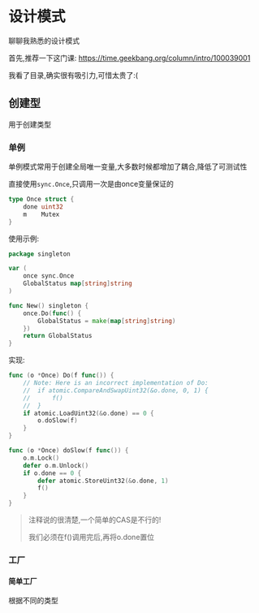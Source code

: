 # 设计模式

聊聊我熟悉的设计模式

首先,推荐一下这门课: https://time.geekbang.org/column/intro/100039001

我看了目录,确实很有吸引力,可惜太贵了:(

## 创建型

用于创建类型

### 单例

单例模式常用于创建全局唯一变量,大多数时候都增加了耦合,降低了可测试性

直接使用`sync.Once`,只调用一次是由once变量保证的

```go
type Once struct {
	done uint32
	m    Mutex
}
```

使用示例:

```go
package singleton

var (
    once sync.Once
    GlobalStatus map[string]string
)

func New() singleton {
	once.Do(func() {
		GlobalStatus = make(map[string]string)
	})
	return GlobalStatus
}
```

实现:

```go
func (o *Once) Do(f func()) {
	// Note: Here is an incorrect implementation of Do:
	//	if atomic.CompareAndSwapUint32(&o.done, 0, 1) {
	//		f()
	//	}
	if atomic.LoadUint32(&o.done) == 0 {
		o.doSlow(f)
	}
}

func (o *Once) doSlow(f func()) {
	o.m.Lock()
	defer o.m.Unlock()
	if o.done == 0 {
		defer atomic.StoreUint32(&o.done, 1)
		f()
	}
}
```

> 注释说的很清楚,一个简单的CAS是不行的!
>
> 我们必须在f()调用完后,再将o.done置位

> 

### 工厂

#### 简单工厂

根据不同的类型


